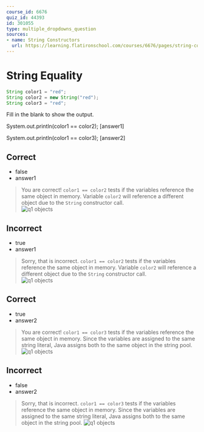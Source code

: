 ```yaml
---
course_id: 6676
quiz_id: 44393
id: 301055
type: multiple_dropdowns_question
sources:
- name: String Constructors
  url: https://learning.flatironschool.com/courses/6676/pages/string-constructors
---
```



# String Equality

```java
String color1 = "red";
String color2 = new String("red");
String color3 = "red";
```

Fill in the blank to show the output.


System.out.println(color1 == color2); [answer1]

System.out.println(color1 == color3); [answer2]

## Correct

- false
- answer1

> You are correct! `color1 == color2` tests if the variables reference the same object in memory.
> Variable `color2` will reference a different object due to the `String` constructor call.  
> ![q1 objects](https://curriculum-content.s3.amazonaws.com/6676/java-string/q1.png)

## Incorrect

- true
- answer1

> Sorry, that is incorrect. `color1 == color2` tests if the variables reference the same object in memory.
> Variable `color2` will reference a different object due to the `String` constructor call.    
> ![q1 objects](https://curriculum-content.s3.amazonaws.com/6676/java-string/q1.png)


## Correct

- true
- answer2

> You are correct! `color1 == color3` tests if the variables reference the same object in memory.
> Since the variables are assigned to the same string literal, Java assigns both to the same object in the string pool.  
> ![q1 objects](https://curriculum-content.s3.amazonaws.com/6676/java-string/q1.png)

## Incorrect

- false
- answer2

> Sorry, that is incorrect. `color1 == color3` tests if the variables reference the same object in memory.
> Since the variables are assigned to the same string literal, Java assigns both to the same object in the string pool.
> ![q1 objects](https://curriculum-content.s3.amazonaws.com/6676/java-string/q1.png)
